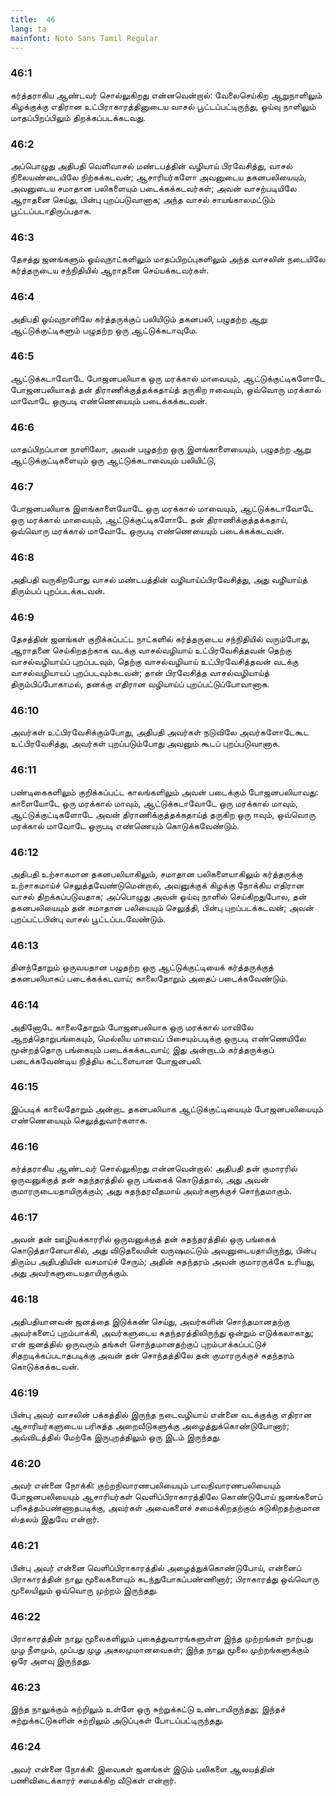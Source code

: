 ```yaml
---
title:  46
lang: ta
mainfont: Noto Sans Tamil Regular
---
```


###  46:1

கர்த்தராகிய ஆண்டவர் சொல்லுகிறது என்னவென்றால்: வேலைசெய்கிற ஆறுநாளிலும் கிழக்குக்கு எதிரான உட்பிராகாரத்தினுடைய வாசல் பூட்டப்பட்டிருந்து, ஓய்வு நாளிலும் மாதப்பிறப்பிலும் திறக்கப்படக்கடவது.

###  46:2

அப்பொழுது அதிபதி வெளிவாசல் மண்டபத்தின் வழியாய் பிரவேசித்து, வாசல் நிலையண்டையிலே நிற்கக்கடவன்; ஆசாரியர்களோ அவனுடைய தகனபலியையும், அவனுடைய சமாதான பலிகளையும் படைக்கக்கடவர்கள்; அவன் வாசற்படியிலே ஆராதனை செய்து, பின்பு புறப்படுவானாக; அந்த வாசல் சாயங்காலமட்டும் பூட்டப்படாதிருப்பதாக.

###  46:3

தேசத்து ஜனங்களும் ஓய்வுநாட்களிலும் மாதப்பிறப்புகளிலும் அந்த வாசலின் நடையிலே கர்த்தருடைய சந்நிதியில் ஆராதனை செய்யக்கடவர்கள்.

###  46:4

அதிபதி ஓய்வுநாளிலே கர்த்தருக்குப் பலியிடும் தகனபலி, பழுதற்ற ஆறு ஆட்டுக்குட்டிகளும் பழுதற்ற ஒரு ஆட்டுக்கடாவுமே.

###  46:5

ஆட்டுக்கடாவோடே போஜனபலியாக ஒரு மரக்கால் மாவையும், ஆட்டுக்குட்டிகளோடே போஜனபலியாகத் தன் திராணிக்குத்தக்கதாய்த் தருகிற ஈவையும், ஒவ்வொரு மரக்கால் மாவோடே ஒருபடி எண்ணெயையும் படைக்கக்கடவன்.

###  46:6

மாதப்பிறப்பான நாளிலோ, அவன் பழுதற்ற ஒரு இளங்காளையையும், பழுதற்ற ஆறு ஆட்டுக்குட்டிகளையும் ஒரு ஆட்டுக்கடாவையும் பலியிட்டு,

###  46:7

போஜனபலியாக இளங்காளையோடே ஒரு மரக்கால் மாவையும், ஆட்டுக்கடாவோடே ஒரு மரக்கால் மாவையும், ஆட்டுக்குட்டிகளோடே தன் திராணிக்குத்தக்கதாய், ஒவ்வொரு மரக்கால் மாவோடே ஒருபடி எண்ணெயையும் படைக்கக்கடவன்.

###  46:8

அதிபதி வருகிறபோது வாசல் மண்டபத்தின் வழியாய்ப்பிரவேசித்து, அது வழியாய்த் திரும்பப் புறப்படக்கடவன்.

###  46:9

தேசத்தின் ஜனங்கள் குறிக்கப்பட்ட நாட்களில் கர்த்தருடைய சந்நிதியில் வரும்போது, ஆராதனை செய்கிறதற்காக வடக்கு வாசல்வழியாய் உட்பிரவேசித்தவன் தெற்கு வாசல்வழியாய்ப் புறப்படவும், தெற்கு வாசல்வழியாய் உட்பிரவேசித்தவன் வடக்கு வாசல்வழியாயப் புறப்படவும்கடவன்; தான் பிரவேசித்த வாசல்வழியாய்த் திரும்பிப்போகாமல், தனக்கு எதிரான வழியாய்ப் புறப்பட்டுப்போவானாக.

###  46:10

அவர்கள் உட்பிரவேசிக்கும்போது, அதிபதி அவர்கள் நடுவிலே அவர்களோடேகூட உட்பிரவேசித்து, அவர்கள் புறப்படும்போது அவனும் கூடப் புறப்படுவானாக.

###  46:11

பண்டிகைகளிலும் குறிக்கப்பட்ட காலங்களிலும் அவன் படைக்கும் போஜனபலியாவது: காளையோடே ஒரு மரக்கால் மாவும், ஆட்டுக்கடாவோடே ஒரு மரக்கால் மாவும், ஆட்டுக்குட்டிகளோடே அவன் திராணிக்குத்தக்கதாய்த் தருகிற ஒரு ஈவும், ஒவ்வொரு மரக்கால் மாவோடே ஒருபடி எண்ணெயும் கொடுக்கவேண்டும்.

###  46:12

அதிபதி உற்சாகமான தகனபலியாகிலும், சமாதான பலிகளையாகிலும் கர்த்தருக்கு உற்சாகமாய்ச் செலுத்தவேண்டுமென்றால், அவனுக்குக் கிழக்கு நோக்கிய எதிரான வாசல் திறக்கப்படுவதாக; அப்பொழுது அவன் ஓய்வு நாளில் செய்கிறதுபோல, தன் தகனபலியையும் தன் சமாதான பலியையும் செலுத்தி, பின்பு புறப்படக்கடவன்; அவன் புறப்பட்டபின்பு வாசல் பூட்டப்படவேண்டும்.

###  46:13

தினந்தோறும் ஒருவயதான பழுதற்ற ஒரு ஆட்டுக்குட்டியைக் கர்த்தருக்குத் தகனபலியாகப் படைக்கக்கடவாய்; காலைதோறும் அதைப் படைக்கவேண்டும்.

###  46:14

அதினோடே காலைதோறும் போஜனபலியாக ஒரு மரக்கால் மாவிலே ஆறத்தொறுபங்கையும், மெல்லிய மாவைப் பிசையும்படிக்கு ஒருபடி எண்ணெயிலே மூன்றத்தொரு பங்கையும் படைக்கக்கடவாய்; இது அன்றாடம் கர்த்தருக்குப் படைக்கவேண்டிய நித்திய கட்டளையான போஜனபலி.

###  46:15

இப்படிக் காலைதோறும் அன்றாட தகனபலியாக ஆட்டுக்குட்டியையும் போஜனபலியையும் எண்ணெயையும் செலுத்துவார்களாக.

###  46:16

கர்த்தராகிய ஆண்டவர் சொல்லுகிறது என்னவென்றால்: அதிபதி தன் குமாரரில் ஒருவனுக்குத் தன் சுதந்தரத்தில் ஒரு பங்கைக் கொடுத்தால், அது அவன் குமாரருடையதாயிருக்கும்; அது சுதந்தரவீதமாய் அவர்களுக்குச் சொந்தமாகும்.

###  46:17

அவன் தன் ஊழியக்காரரில் ஒருவனுக்குத் தன் சுதந்தரத்தில் ஒரு பங்கைக் கொடுத்தானேயாகில், அது விடுதலையின் வருஷமட்டும் அவனுடையதாயிருந்து, பின்பு திரும்ப அதிபதியின் வசமாய்ச் சேரும்; அதின் சுதந்தரம் அவன் குமாரருக்கே உரியது, அது அவர்களுடையதாயிருக்கும்.

###  46:18

அதிபதியானவன் ஜனத்தை இடுக்கண் செய்து, அவர்களின் சொந்தமானதற்கு அவர்களைப் புறம்பாக்கி, அவர்களுடைய சுதந்தரத்திலிருந்து ஒன்றும் எடுக்கலாகாது; என் ஜனத்தில் ஒருவரும் தங்கள் சொந்தமானதற்குப் புறம்பாக்கப்பட்டுச் சிதறடிக்கப்படாதபடிக்கு அவன் தன் சொந்தத்திலே தன் குமாரருக்குச் சுதந்தரம் கொடுக்கக்கடவன்.

###  46:19

பின்பு அவர் வாசலின் பக்கத்தில் இருந்த நடைவழியாய் என்னை வடக்குக்கு எதிரான ஆசாரியர்களுடைய பரிசுத்த அறைவீடுகளுக்கு அழைத்துக்கொண்டுபோனார்; அவ்விடத்தில் மேற்கே இருபுறத்திலும் ஒரு இடம் இருந்தது.

###  46:20

அவர் என்னை நோக்கி: குற்றநிவாரணபலியையும் பாவநிவாரணபலியையும் போஜனபலியையும் ஆசாரியர்கள் வெளிப்பிராகாரத்திலே கொண்டுபோய் ஜனங்களைப் பரிசுத்தம்பண்ணாதபடிக்கு, அவர்கள் அவைகளைச் சமைக்கிறதற்கும் சுடுகிறதற்குமான ஸ்தலம் இதுவே என்றார்.

###  46:21

பின்பு அவர் என்னை வெளிப்பிராகாரத்தில் அழைத்துக்கொண்டுபோய், என்னைப் பிராகாரத்தின் நாலு மூலைகளையும் கடந்துபோகப்பண்ணினார்; பிராகாரத்து ஒவ்வொரு மூலையிலும் ஒவ்வொரு முற்றம் இருந்தது.

###  46:22

பிராகாரத்தின் நாலு மூலைகளிலும் புகைத்துவாரங்களுள்ள இந்த முற்றங்கள் நாற்பது முழ நீளமும், முப்பது முழ அகலமுமானவைகள்; இந்த நாலு மூலை முற்றங்களுக்கும் ஒரே அளவு இருந்தது.

###  46:23

இந்த நாலுக்கும் சுற்றிலும் உள்ளே ஒரு சுற்றுக்கட்டு உண்டாயிருந்தது; இந்தச் சுற்றுக்கட்டுகளின் சுற்றிலும் அடுப்புகள் போடப்பட்டிருந்தது.

###  46:24

அவர் என்னை நோக்கி: இவைகள் ஜனங்கள் இடும் பலிகளை ஆலயத்தின் பணிவிடைக்காரர் சமைக்கிற வீடுகள் என்றார்.

